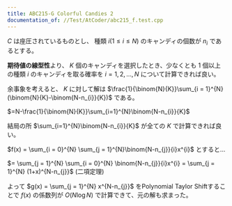 ```yaml
---
title: ABC215-G Colorful Candies 2
documentation_of: //Test/AtCoder/abc215_f.test.cpp
---
```


$C$ は座圧されているものとし、 種類 $i (1 \le i \le N)$ のキャンディの個数が $n_{i}$ であるとする。

**期待値の線型性**より、 $K$ 個のキャンディを選択したとき、少なくとも $1$ 個以上の種類 $i$ のキャンディを取る確率を $i = 1, 2, \dots, N$ について計算できれば良い。

余事象を考えると、 $K$ に対して解は $\frac{1}{\binom{N}{K}}\sum_{i = 1}^{N}(\binom{N}{K}-\binom{N-n_{i}}{K})$ である。

$=N-\frac{1}{\binom{N}{K}}\sum_{i=1}^{N}\binom{N-n_{i}}{K}$

結局の所 $\sum_{i=1}^{N}\binom{N-n_{i}}{K}$ が全ての $K$ で計算できれば良い。

$f(x) = \sum_{i = 0}^{N} \sum_{j = 1}^{N}\binom{N-n_{j}}{i}x^{i}$ とすると...

$= \sum_{j = 1}^{N} \sum_{i = 0}^{N} \binom{N-n_{j}}{i}x^{i} = \sum_{j = 1}^{N} (1+x)^{N-n_{j}}$ (二項定理)

よって $g(x) = \sum_{j = 1}^{N} x^{N-n_{j}}$ をPolynomial Taylor Shiftすることで $f(x)$ の係数列が $O(N\log N)$ で計算できて、元の解も求まった。
